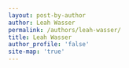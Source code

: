 ```yaml
---
layout: post-by-author
author: Leah Wasser
permalink: /authors/leah-wasser/
title: Leah Wasser
author_profile: 'false'
site-map: 'true'
---
```

